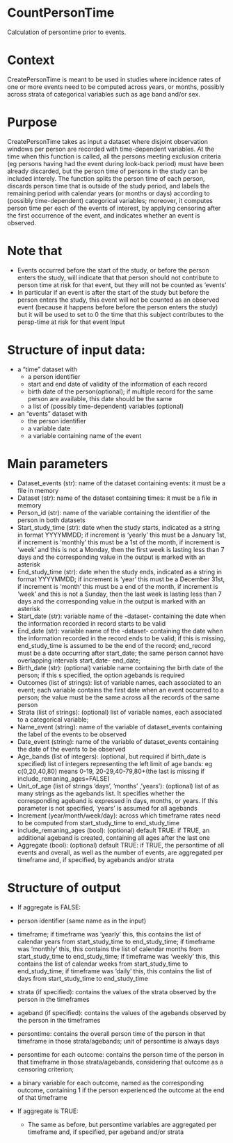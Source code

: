 # CountPersonTime
Calculation of persontime prior to events. 

# Context

CreatePersonTime is meant to be used in studies where incidence rates of one or more events need to be computed across years, or months, possibly across strata of categorical variables such as age band and/or sex. 

# Purpose
CreatePersonTime takes as input a dataset where disjoint observation windows per person are recorded with time-dependent variables. At the time when this function is called, all the persons meeting exclusion criteria (eg persons having had the event during look-back period) must have been already discarded, but the person time of persons in the study can be included interely. The function splits the person time of each person, discards person time that is outside of the study period, and labels the remaining period with calendar years (or months or days) according to (possibly time-dependent) categorical variables; moreover, it computes person time per each of the events of interest, by applying censoring after the first occurrence of the event, and indicates whether an event is observed.

# Note that 
-	Events occurred before the start of the study, or before the person enters the study, will indicate that that person should not contribute to person time at risk for that event, but they will not be counted as ‘events’
-	In particular if an event is after the start of the study but before the person enters the study, this event will not be counted as an observed event (because it happens before before the person enters the study) but it will be used to set to 0 the time that this subject contributes to the persp-time at risk for that event
Input

# Structure of input data: 
* a “time” dataset with
  * a person identifier
  * start and end date of validity of the information of each record
  * birth date of the person(optional); if multiple record for the same person are available, this date should be the same
  * a list of (possibly time-dependent) variables (optional)
* an “events” dataset with
  * the person identifier
  * a variable date
  * a variable containing name of the event

# Main parameters
-	Dataset_events (str): name of the dataset containing events: it must be a file in memory
-	Dataset (str): name of the dataset containing times: it must be a file in memory
-	Person_id (str): name of the variable containing the identifier of the person in both datasets
-	Start_study_time (str): date when the study starts, indicated as a string in format YYYYMMDD; if increment is ‘yearly’ this must be a January 1st, if  increment is ‘monthly’ this must be a 1st of the month,  if increment is ‘week’ and this is not a Monday, then the first week is lasting less than 7 days and the corresponding value in the output is marked with an asterisk
-	End_study_time (str): date when the study ends, indicated as a string in format YYYYMMDD; if increment is ‘year’ this must be a December 31st, if  increment is ‘month’ this must be a end of the month,  if increment is ‘week’ and this is not a Sunday, then the last week is lasting less than 7 days and the corresponding value in the output is marked with an asterisk 
-	Start_date (str):  variable name of the -dataset- containing the date when the information recorded in record starts to be valid
-	End_date (str):  variable name of the -dataset- containing the date when the information recorded in the record ends to be valid; if this is missing, end_study_time is assumed to be the end of the record; end_record must be a date occurring after start_date; the same person cannot have overlapping intervals  start_date- end_date;
-	Birth_date (str): (optional) variable name containing the birth date of the person; if this s specified, the option agebands is required
-	Outcomes (list of strings): list of variable names, each associated to an event; each variable contains the first date when an event occurred to a person; the value must be the same across all the records of the same person
-	Strata (list of strings): (optional) list of variable names, each associated to a categorical variable; 
-	Name_event (string): name of the variable of dataset_events containing  the label of the events to be observed
-	Date_event (string): name of the variable of dataset_events containing  the date of the events to be observed
-	Age_bands (list of integers): (optional, but required if birth_date is specified) list of integers representing the left limit of age bands: eg c(0,20,40,80) means 0-19, 20-29,40-79,80+(the last is missing if include_remaning_ages=FALSE)
-	Unit_of_age (list of strings ’days’, ‘months’ ,’years’): (optional) list of as many strings as the agebands list. It specifies whether the corresponding ageband is expressed in days, months, or years. If this parameter is not specified, ‘years’ is assumed for all agebands
-	Increment (year/month/week/day): across which timeframe rates need to be computed from start_study_time to end_study_time
-	include_remaning_ages (bool): (optional) default TRUE: if TRUE, an additional ageband is created, containing all ages after the last one 
-	Aggregate (bool): (optional) default TRUE: if TRUE, the persontime of all events and overall, as well as the number of events, are aggregated per timeframe and, if specified, by agebands and/or strata


# Structure of output
*	If aggregate is FALSE:
 *	person identifier (same name as in the input)
 *	timeframe; if timeframe was ‘yearly’ this, this contains the list of calendar years from start_study_time to end_study_time; if timeframe was ‘monthly’ this, this contains the list of calendar months from start_study_time to end_study_time; if timeframe was ‘weekly’ this, this contains the list of calendar weeks from start_study_time to end_study_time; if timeframe was ‘daily’ this, this contains the list of days from start_study_time to end_study_time
 *	strata (if specified): contains the values of the strata observed by the person in the timeframes
 *	ageband (if specified): contains the values of the agebands observed by the person in the timeframes
 *	persontime: contains the overall person time of the person in that timeframe in those strata/agebands; unit of persontime is always days
 *	persontime for each outcome: contains the person time of the person in that timeframe in those strata/agebands, considering that outcome as a censoring criterion; 
 *	a binary variable for each outcome, named as the corresponding outcome, containing 1 if the person experienced the outcome at the end of that timeframe

* If aggregate is TRUE:
  * The same as before, but persontime variables are aggregated per timeframe and, if specified, per ageband and/or strata


